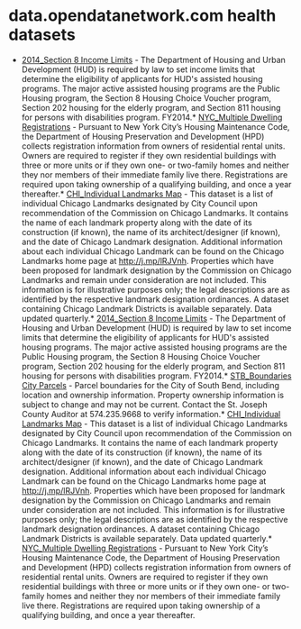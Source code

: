 # data.opendatanetwork.com health datasets
* [2014_Section 8 Income Limits](https://data.opendatanetwork.com/d/8cyn-m6w2) - The Department of Housing and Urban Development (HUD) is required by law to set
income limits that determine the eligibility of applicants for HUD's assisted housing programs. The major active assisted housing programs are the Public Housing program, the Section 8 Housing Choice Voucher program, Section 202 housing for the elderly program, and Section 811 housing for persons with disabilities program. FY2014.* [NYC_Multiple Dwelling Registrations](https://data.opendatanetwork.com/d/m9p6-qjq3) - Pursuant to New York City’s Housing Maintenance Code, the Department of Housing Preservation and Development (HPD) collects registration information from owners of residential rental units. Owners are required to register if they own residential buildings with three or more units or if they own one- or two-family homes and neither they nor members of their immediate family live there. Registrations are required upon taking ownership of a qualifying building, and once a year thereafter.* [CHI_Individual Landmarks Map](https://data.opendatanetwork.com/d/gcgm-htka) - This dataset is a list of individual Chicago Landmarks designated by City Council upon recommendation of the Commission on Chicago Landmarks. It contains the name of each landmark property along with the date of its construction (if known), the name of its architect/designer (if known), and the date of Chicago Landmark designation. Additional information about each individual Chicago Landmark can be found on the Chicago Landmarks home page at http://j.mp/lRJVnh. Properties which have been proposed for landmark designation by the Commission on Chicago Landmarks and remain under consideration are not included. This information is for illustrative purposes only; the legal descriptions are as identified by the respective landmark designation ordinances. A dataset containing Chicago Landmark Districts is available separately. Data updated quarterly.* [2014_Section 8 Income Limits](https://data.opendatanetwork.com/d/8cyn-m6w2) - The Department of Housing and Urban Development (HUD) is required by law to set
income limits that determine the eligibility of applicants for HUD's assisted housing programs. The major active assisted housing programs are the Public Housing program, the Section 8 Housing Choice Voucher program, Section 202 housing for the elderly program, and Section 811 housing for persons with disabilities program. FY2014.* [STB_Boundaries City Parcels](https://data.opendatanetwork.com/d/9uqp-xndp) - Parcel boundaries for the City of South Bend, including location and ownership information. Property ownership information is subject to change and may not be current. Contact the St. Joseph County Auditor at 574.235.9668 to verify information.* [CHI_Individual Landmarks Map](https://data.opendatanetwork.com/d/gcgm-htka) - This dataset is a list of individual Chicago Landmarks designated by City Council upon recommendation of the Commission on Chicago Landmarks. It contains the name of each landmark property along with the date of its construction (if known), the name of its architect/designer (if known), and the date of Chicago Landmark designation. Additional information about each individual Chicago Landmark can be found on the Chicago Landmarks home page at http://j.mp/lRJVnh. Properties which have been proposed for landmark designation by the Commission on Chicago Landmarks and remain under consideration are not included. This information is for illustrative purposes only; the legal descriptions are as identified by the respective landmark designation ordinances. A dataset containing Chicago Landmark Districts is available separately. Data updated quarterly.* [NYC_Multiple Dwelling Registrations](https://data.opendatanetwork.com/d/m9p6-qjq3) - Pursuant to New York City’s Housing Maintenance Code, the Department of Housing Preservation and Development (HPD) collects registration information from owners of residential rental units. Owners are required to register if they own residential buildings with three or more units or if they own one- or two-family homes and neither they nor members of their immediate family live there. Registrations are required upon taking ownership of a qualifying building, and once a year thereafter.